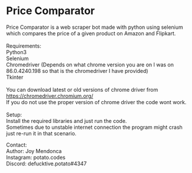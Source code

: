 # Price Comparator<br>
Price Comparator is a web scraper bot made with python using selenium which compares the price of a given product on Amazon and Flipkart.<br>
<br>
Requirements:<br>
Python3<br>
Selenium<br>
Chromedriver (Depends on what chrome version you are on I was on 86.0.4240.198 so that is the chromedriver I have provided)<br>
Tkinter<br>
<br>
You can download latest or old versions of chrome driver from https://chromedriver.chromium.org/<br>
If you do not use the proper version of chrome driver the code wont work.<br>
<br>
Setup:<br>
Install the required libraries and just run the code.<br>
Sometimes due to unstable internet connection the program might crash just re-run it in that scenario.<br>

Contact:<br>
Author: Joy Mendonca<br>
Instagram: potato.codes<br>
Discord: defucktive.potato#4347
